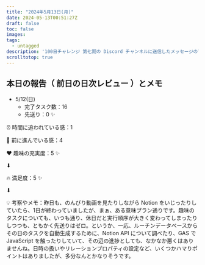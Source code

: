```yaml
---
title: "2024年5月13日(月)"
date: 2024-05-13T00:51:27Z
draft: false
toc: false
images:
tags: 
  - untagged
description: '100日チャレンジ 第七期の Discord チャンネルに送信したメッセージのアーカイブ'
scrolltotop: true
---
```


## 本日の報告（ 前日の日次レビュー ）とメモ

- 5/12(日)
  - 完了タスク数：16
  - 先送り：0 ✨

⏰ 時間に追われている感：1

💪 前に進んでいる感：4

❤️ 趣味の充実度：5 ✨

⬇︎

🔥 満足度：5 ✨

⬇︎

💡 考察やメモ：昨日も、のんびり動画を見たりしながら Notion をいじったりしていたら、1日が終わっていましたが、まぁ、ある意味プラン通りです。趣味のタスクについても、いつも通り、休日だと実行順序が大きく変わってしまったりしつつも、ともかく先送りはゼロ。というか、一応、ルーチンデータベースからその日のタスクを自動生成するために、Notion API について調べたり、GAS で JavaScript を触ったりしていて、その辺の進捗としても、なかなか悪くはありませんね。日時の扱いやリレーションプロパティの設定など、いくつかハマりポイントはありましたが、多分なんとかなりそうです。
